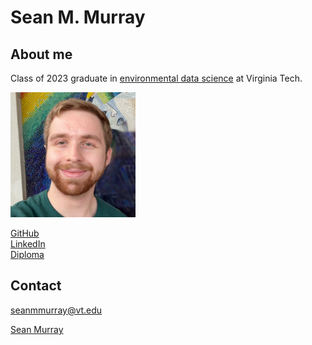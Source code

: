 # Sean M. Murray

## About me

Class of 2023 graduate in [environmental data science](https://vt.edu/academics/majors/environmental-data-science.html) at Virginia Tech.

![photo](https://raw.githubusercontent.com/seanmmurray/seanmmurray.github.io/52065c39d0203fef85a6fc116c917f795912efa3/docs/assets/profile_photo_seanmmurray.png)

[GitHub](https://github.com/seanmmurray) <br>
[LinkedIn](www.linkedin.com/in/murrayseanm) <br>
[Diploma](https://seanmmurray.github.io/docs/assets/CeD.23YJ-1UXU-SSYF.pdf) <br>

## Contact

seanmmurray@vt.edu

<script src="https://platform.linkedin.com/badges/js/profile.js" async defer type="text/javascript"></script>
<div class="badge-base LI-profile-badge" data-locale="en_US" data-size="medium" data-theme="light" data-type="HORIZONTAL" data-vanity="sean-murray-42b1a2267" data-version="v1"><a class="badge-base__link LI-simple-link" href="https://www.linkedin.com/in/sean-murray-42b1a2267?trk=profile-badge">Sean Murray</a></div>
